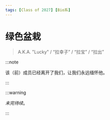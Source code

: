 ```yaml
---
tags: [Class of 2027] [Bio系]
---
```


# 绿色盆栽

> A.K.A. "Lucky" / “拉幸子” / “拉宝” / “拉出”

:::note

该（前）成员已经离开了我们，让我们永远缅怀他。

:::

:::warning

_未完待续_。

:::
